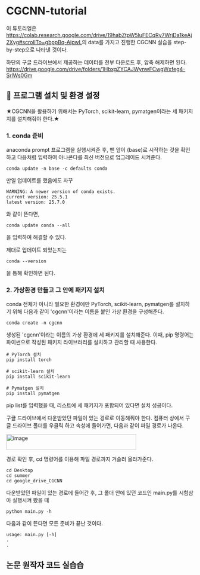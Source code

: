 # CGCNN-tutorial
이 튜토리얼은 
<https://colab.research.google.com/drive/19habZtpW5luFECqRy7WrjDa1keAj2Xyg#scrollTo=gbppBq-AipwL>의 data를 가지고 진행한 CGCNN 실습을 step-by-step으로 나타낸 것이다.

하단의 구글 드라이브에서 제공하는 데이터를 전부 다운로드 후, 압축 해제하면 된다.
<https://drive.google.com/drive/folders/1HbxgZYCAJWynwFCwgWxfeg4-SrlWs0Gm>


## :pushpin: 프로그램 설치 및 환경 설정
★CGCNN을 활용하기 위해서는 PyTorch, scikit-learn, pymatgen이라는 세 패키지지를 설치해줘야 한다.★


### **1. conda 준비**

anaconda prompt 프로그램을 실행시켜준 후, 맨 앞이 (base)로 시작하는 것을 확인하고 다음처럼 입력하여 아나콘다를 최신 버전으로 업그레이드 시켜준다.
~~~
conda update -n base -c defaults conda
~~~
만일 업데이트를 했음에도 자꾸 
~~~
WARNING: A newer version of conda exists.
current version: 25.5.1
latest version: 25.7.0
~~~
와 같이 뜬다면, 
~~~
conda update conda --all
~~~
을 입력하여 해결할 수 있다.


제대로 업데이트 되었는지는
~~~
conda --version
~~~
을 통해 확인하면 된다.


### **2. 가상환경 만들고 그 안에 패키지 설치**

conda 전체가 아니라 필요한 환경에만 PyTorch, scikit-learn, pymatgen를 설치하기 위해 다음과 같이 'cgcnn'이라는 이름을 붙인 가상 환경을 구성해준다.
~~~
conda create -n cgcnn
~~~
생성된 'cgcnn'이라는 이름의 가상 환경에 세 패키지를 설치해준다.
이때, pip 명령어는 파이썬으로 작성된 패키지 라이브러리를 설치하고 관리할 때 사용한다.
~~~
# PyTorch 설치
pip install torch

# scikit-learn 설치
pip install scikit-learn

# Pymatgen 설치
pip install pymatgen
~~~
pip list를 입력했을 때, 리스트에 세 패키지가 포함되어 있다면 설치 성공이다.

구글 드라이브에서 다운받았던 파일이 있는 경로로 이동해줘야 한다.
컴퓨터 상에서 구글 드라이브 폴더를 우클릭 하고 속성에 들어가면, 다음과 같이 파일 경로가 나온다.

<img width="349" height="42" alt="image" src="https://github.com/user-attachments/assets/a2af97f6-29a4-4e92-980a-2edae9e5edf9" />

경로 확인 후, cd 명령어를 이용해 파일 경로까지 거슬러 올라가준다.
~~~
cd Desktop
cd summer
cd google_drive_CGCNN
~~~

다운받았던 파일이 있는 경로에 들어간 후, 그 폴더 안에 있던 코드인 main.py를 시험삼아 실행시켜 봤을 때 
~~~
python main.py -h
~~~
다음과 같이 뜬다면 모든 준비가 끝난 것이다.
~~~
usage: main.py [-h]
.
.
~~~

## 논문 원작자 코드 실습습
